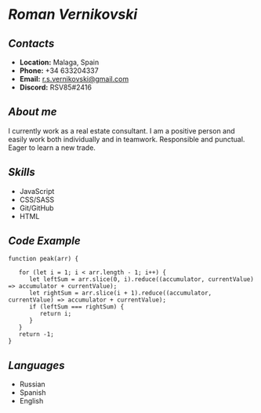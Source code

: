 # *Roman Vernikovski*
## ***Contacts***
* **Location:** Malaga, Spain
* **Phone:** +34 633204337
* **Email:** r.s.vernikovski@gmail.com
* **Discord:** RSV85#2416
## ***About me***
I currently work as a real estate consultant. I am a positive person and easily work both individually and in teamwork. Responsible and punctual. Eager to learn a new trade.
## ***Skills***
* JavaScript
* CSS/SASS
* Git/GitHub
* HTML
## ***Code Example***
```
function peak(arr) {

   for (let i = 1; i < arr.length - 1; i++) {
      let leftSum = arr.slice(0, i).reduce((accumulator, currentValue) => accumulator + currentValue);
      let rightSum = arr.slice(i + 1).reduce((accumulator, currentValue) => accumulator + currentValue);
      if (leftSum === rightSum) {
         return i;
      }
   }
   return -1;
}
```
## ***Languages***
* Russian
* Spanish
* English

